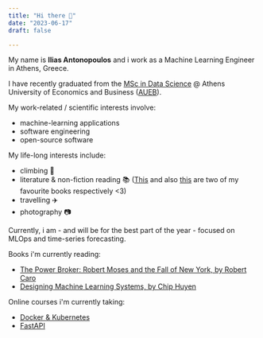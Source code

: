 ```yaml
---
title: "Hi there 👋"
date: "2023-06-17"
draft: false

---
```


My name is **Ilias Antonopoulos** and i work as a Machine Learning Engineer in Athens, Greece.

I have recently graduated from the [MSc in Data Science](https://datascience.aueb.gr/) @ Athens University of Economics and Business ([AUEB](https://www.aueb.gr/en)).

My work-related / scientific interests involve:
- machine-learning applications
- software engineering
- open-source software

My life-long interests include:
- climbing  :climbing:
- literature & non-fiction reading :books: ([This](https://en.wikipedia.org/wiki/A_Brief_History_of_Seven_Killings) and also [this](https://en.wikipedia.org/wiki/Why_Nations_Fail) are two of my favourite books respectively <3)
- travelling :airplane: 
- photography :camera:

Currently, i am - and will be for the best part of the year - focused on MLOps and time-series forecasting.

Books i'm currently reading:
- [The Power Broker: Robert Moses and the Fall of New York, by Robert Caro](https://en.wikipedia.org/wiki/The_Power_Broker)
- [Designing Machine Learning Systems, by Chip Huyen](https://learning.oreilly.com/library/view/designing-machine-learning/9781098107956/)

Online courses i'm currently taking:
- [Docker & Kubernetes](https://www.udemy.com/course/docker-kubernetes-the-practical-guide/)
- [FastAPI](https://www.udemy.com/course/completefastapi/)
